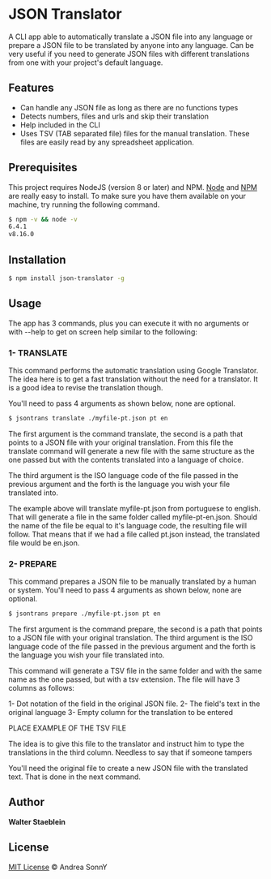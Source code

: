 # JSON Translator

A CLI app able to automatically translate a JSON file into any language or prepare a JSON file to be translated by anyone into any language. Can be very useful if you need to generate JSON files with different translations from one with your project's default language.


## Features

- Can handle any JSON file as long as there are no functions types
- Detects numbers, files and urls and skip their translation
- Help included in the CLI
- Uses TSV (TAB separated file) files for the manual translation. These files are easily read by any spreadsheet application.


## Prerequisites

This project requires NodeJS (version 8 or later) and NPM.
[Node](http://nodejs.org/) and [NPM](https://npmjs.org/) are really easy to install.
To make sure you have them available on your machine,
try running the following command.

```sh
$ npm -v && node -v
6.4.1
v8.16.0
```

## Installation

```sh
$ npm install json-translator -g
```


## Usage

The app has 3 commands, plus you can execute it with no arguments or with --help to get on screen help similar to the following:

### 1- TRANSLATE

This command performs the automatic translation using Google Translator. The idea here is to get a fast translation without the need for a translator. It is a good idea to revise the translation though.

You'll need to pass 4 arguments as shown below, none are optional.

```sh
$ jsontrans translate ./myfile-pt.json pt en
```
The first argument is the command translate, the second is a path that points to a JSON file with your original translation. From this file the translate command will generate a new file with the same structure as the one passed but with the contents translated into a language of choice.

The third argument is the ISO language code of the file passed in the previous argument and the forth is the language you wish your file translated into.

The example above will translate myfile-pt.json from portuguese to english. That will generate a file in the same folder called myfile-pt-en.json. Should the name of the file be equal to it's language code, the resulting file will follow. That means that if we had a file called pt.json instead, the translated file would be en.json.




### 2- PREPARE

This command prepares a JSON file to be manually translated by a human or system. You'll need to pass 4 arguments as shown below, none are optional.

```sh
$ jsontrans prepare ./myfile-pt.json pt en
```

The first argument is the command prepare, the second is a path that points to a JSON file with your original translation. The third argument is the ISO language code of the file passed in the previous argument and the forth is the language you wish your file translated into.

This command will generate a TSV file in the same folder and with the same name as the one passed, but with a tsv extension. The file will have 3 columns as follows:

1- Dot notation of the field in the original JSON file.
2- The field's text in the original language
3- Empty column for the translation to be entered

PLACE EXAMPLE OF THE TSV FILE

The idea is to give this file to the translator and instruct him to type the translations in the third column. Needless to say that if someone tampers 



You'll need the original file to create a new JSON file with the translated text. That is done in the next command.


## Author

**Walter Staeblein** 



## License

[MIT License](https://andreasonny.mit-license.org/2019) © Andrea SonnY